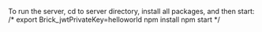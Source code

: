 To run the server, cd to server directory, install all packages, and then start: 
/*
    export Brick_jwtPrivateKey=helloworld
    npm install
    npm start
*/
